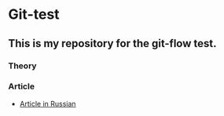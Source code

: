 # Git-test
## This is my repository for the git-flow test.
### Theory

### Article
- [Article in Russian](https://proglib.io/p/git-github-gitflow)